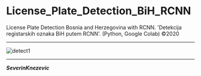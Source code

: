 # License_Plate_Detection_BiH_RCNN
License Plate Detection Bosnia and Herzegovina with RCNN. 'Detekcija registarskih oznaka BiH putem RCNN'. (Python, Google Colab) ©2020

****

![detect1](https://user-images.githubusercontent.com/81822988/114693657-1dd2d900-9d1a-11eb-996b-42859f36a9d0.png)

****

***SeverinKnezevic***
